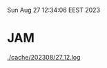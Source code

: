 Sun Aug 27 12:34:06 EEST 2023
# JAM
<a href='./cache/202308/27_12.log'>./cache/202308/27_12.log</a>

